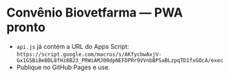 # Convênio Biovetfarma — PWA pronto

- `api.js` já contém a URL do Apps Script:
  `https://script.google.com/macros/s/AKfycbwAxjV-Gx1G5BiBeBDL8fHz8B23_PRWiAMJ00dpNEFDPRr9VVnbBPSaBLzpqTD1fxGOcA/exec`
- Publique no GitHub Pages e use.
